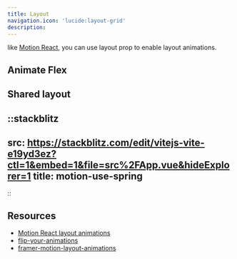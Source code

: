 ```yaml
---
title: Layout
navigation.icon: 'lucide:layout-grid'
description:
---
```


like [Motion React](https://motion.dev/docs/react-layout-animations), you can use layout prop to enable layout animations.

## Animate Flex

<ComponentPreview name="layout-flex" />

## Shared layout

<ComponentPreview name="shared-layout" />

::stackblitz
---
src: https://stackblitz.com/edit/vitejs-vite-e19yd3ez?ctl=1&embed=1&file=src%2FApp.vue&hideExplorer=1
title: motion-use-spring
---
::

## Resources

- [Motion React layout animations](https://motion.dev/docs/react-layout-animations)
- [flip-your-animations](https://aerotwist.com/blog/flip-your-animations/)
- [framer-motion-layout-animations](https://blog.maximeheckel.com/posts/framer-motion-layout-animations)
